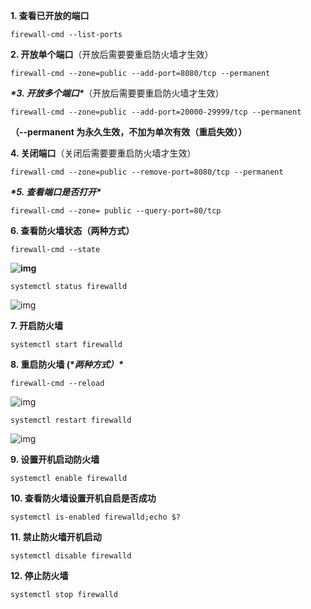 **1. 查看已开放的端口**

```
firewall-cmd --list-ports
```

**2. 开放单个端口**（开放后需要要重启防火墙才生效）

```
firewall-cmd --zone=public --add-port=8080/tcp --permanent
```

***\*3. 开放多个端口\****（开放后需要要重启防火墙才生效）

```
firewall-cmd --zone=public --add-port=20000-29999/tcp --permanent
```

**（--permanent 为永久生效，不加为单次有效（重启失效））**

**4. 关闭端口**（关闭后需要要重启防火墙才生效）

```
firewall-cmd --zone=public --remove-port=8080/tcp --permanent
```

***\*5. 查看端口是否打开\****

```
firewall-cmd --zone= public --query-port=80/tcp
```

**6. 查看防火墙状态（两种方式）**

```
firewall-cmd --state
```

**![img](https://img2020.cnblogs.com/blog/2107107/202008/2107107-20200831095859117-1962921566.png)**

```
systemctl status firewalld
```

![img](https://img2020.cnblogs.com/blog/2107107/202008/2107107-20200831100020896-1753571000.png)

**7. 开启防火墙**

```
systemctl start firewalld
```

**8. 重启防火墙 (\**两种方式）\****

```
firewall-cmd --reload
```

![img](https://img2020.cnblogs.com/blog/2107107/202008/2107107-20200831100212984-258517840.png)

```
systemctl restart firewalld
```

![img](https://img2020.cnblogs.com/blog/2107107/202008/2107107-20200831100229928-81237544.png)

**9. 设置开机启动防火墙**

```
systemctl enable firewalld
```

**10. 查看防火墙设置开机自启是否成功**

```
systemctl is-enabled firewalld;echo $?
```

**11. 禁止防火墙开机启动**

```
systemctl disable firewalld
```

**12. 停止防火墙**

```
systemctl stop firewalld
```